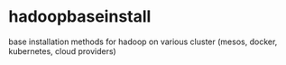 # hadoopbaseinstall
base installation methods for hadoop on various cluster (mesos, docker, kubernetes, cloud providers)

